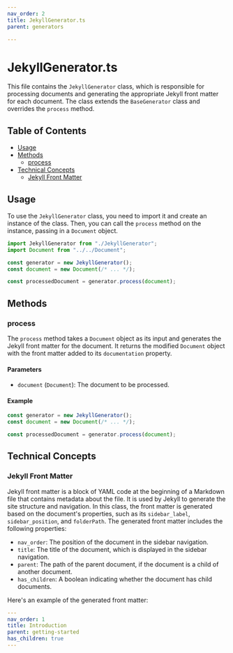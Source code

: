 ```yaml
---
nav_order: 2
title: JekyllGenerator.ts
parent: generators

---
```


# JekyllGenerator.ts

This file contains the `JekyllGenerator` class, which is responsible for processing documents and generating the appropriate Jekyll front matter for each document. The class extends the `BaseGenerator` class and overrides the `process` method.

## Table of Contents

- [Usage](#usage)
- [Methods](#methods)
  - [process](#process)
- [Technical Concepts](#technical-concepts)
  - [Jekyll Front Matter](#jekyll-front-matter)

## Usage

To use the `JekyllGenerator` class, you need to import it and create an instance of the class. Then, you can call the `process` method on the instance, passing in a `Document` object.

```typescript
import JekyllGenerator from "./JekyllGenerator";
import Document from "../../Document";

const generator = new JekyllGenerator();
const document = new Document(/* ... */);

const processedDocument = generator.process(document);
```

## Methods

### process

The `process` method takes a `Document` object as its input and generates the Jekyll front matter for the document. It returns the modified `Document` object with the front matter added to its `documentation` property.

#### Parameters

- `document` (`Document`): The document to be processed.

#### Example

```typescript
const generator = new JekyllGenerator();
const document = new Document(/* ... */);

const processedDocument = generator.process(document);
```

## Technical Concepts

### Jekyll Front Matter

Jekyll front matter is a block of YAML code at the beginning of a Markdown file that contains metadata about the file. It is used by Jekyll to generate the site structure and navigation. In this class, the front matter is generated based on the document's properties, such as its `sidebar_label`, `sidebar_position`, and `folderPath`. The generated front matter includes the following properties:

- `nav_order`: The position of the document in the sidebar navigation.
- `title`: The title of the document, which is displayed in the sidebar navigation.
- `parent`: The path of the parent document, if the document is a child of another document.
- `has_children`: A boolean indicating whether the document has child documents.

Here's an example of the generated front matter:

```yaml
---
nav_order: 1
title: Introduction
parent: getting-started
has_children: true
---
```